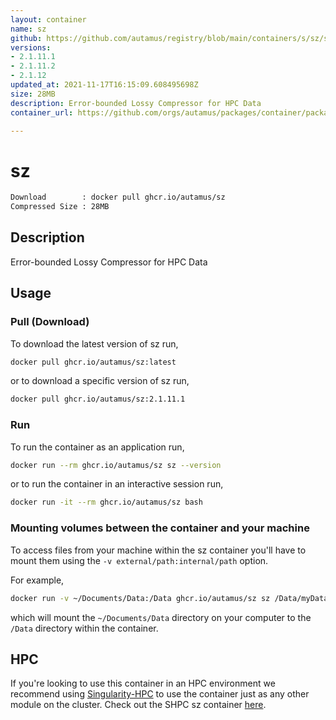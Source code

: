 ```yaml
---
layout: container
name: sz
github: https://github.com/autamus/registry/blob/main/containers/s/sz/spack.yaml
versions:
- 2.1.11.1
- 2.1.11.2
- 2.1.12
updated_at: 2021-11-17T16:15:09.608495698Z
size: 28MB
description: Error-bounded Lossy Compressor for HPC Data
container_url: https://github.com/orgs/autamus/packages/container/package/sz

---
```

# sz
```bash 
Download        : docker pull ghcr.io/autamus/sz
Compressed Size : 28MB
```

## Description
Error-bounded Lossy Compressor for HPC Data

## Usage
### Pull (Download)
To download the latest version of sz run,

```bash
docker pull ghcr.io/autamus/sz:latest
```

or to download a specific version of sz run,

```bash
docker pull ghcr.io/autamus/sz:2.1.11.1
```
### Run
To run the container as an application run,
```bash
docker run --rm ghcr.io/autamus/sz sz --version
```

or to run the container in an interactive session run,
```bash
docker run -it --rm ghcr.io/autamus/sz bash
```

### Mounting volumes between the container and your machine
To access files from your machine within the sz container you'll have to mount them using the `-v external/path:internal/path` option.

For example,
```bash
docker run -v ~/Documents/Data:/Data ghcr.io/autamus/sz sz /Data/myData.csv
```
which will mount the `~/Documents/Data` directory on your computer to the `/Data` directory within the container.

## HPC
If you're looking to use this container in an HPC environment we recommend using [Singularity-HPC](https://singularity-hpc.readthedocs.io) to use the container just as any other module on the cluster. Check out the SHPC sz container [here](https://singularityhub.github.io/singularity-hpc/r/ghcr.io-autamus-sz/).